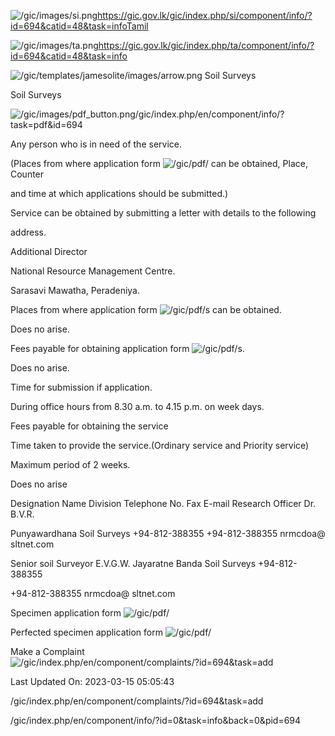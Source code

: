 <!-- Source: https://gic.gov.lk/gic/index.php/en/component/info/?id=694&catid=48&task=info -->

![/gic/images/si.png](/gic/images/si.png)https://gic.gov.lk/gic/index.php/si/component/info/?id=694&catid=48&task=infoTamil

![/gic/images/ta.png](/gic/images/ta.png)https://gic.gov.lk/gic/index.php/ta/component/info/?id=694&catid=48&task=info

![/gic/templates/jamesolite/images/arrow.png](/gic/templates/jamesolite/images/arrow.png) Soil Surveys

Soil Surveys

![/gic/images/pdf_button.png](/gic/images/pdf_button.png)/gic/index.php/en/component/info/?task=pdf&id=694

Any person who is in need of the service.

(Places from where application form ![/gic/pdf/](/gic/pdf/) can be obtained, Place, Counter

and time at which applications should be submitted.)

Service can be obtained by submitting a letter with details to the following

address.

Additional Director

National Resource Management Centre.

Sarasavi Mawatha, Peradeniya.

Places from where application form ![/gic/pdf/](/gic/pdf/)s can be obtained.

Does no arise.

Fees payable for obtaining application form ![/gic/pdf/](/gic/pdf/)s.

Does no arise.

Time for submission if application.

During office hours from 8.30 a.m. to 4.15 p.m. on week days.

Fees payable for obtaining the service

Time taken to provide the service.(Ordinary service and Priority service)

Maximum period of 2 weeks.

Does no arise

Designation Name Division Telephone No. Fax E-mail Research Officer Dr. B.V.R.

Punyawardhana Soil Surveys +94-812-388355 +94-812-388355 nrmcdoa@ sltnet.com

Senior soil Surveyor E.V.G.W. Jayaratne Banda Soil Surveys +94-812-388355

+94-812-388355 nrmcdoa@ sltnet.com

Specimen application form ![/gic/pdf/](/gic/pdf/)

Perfected specimen application form ![/gic/pdf/](/gic/pdf/)

Make a Complaint ![/gic/index.php/en/component/complaints/?id=694&task=add](/gic/index.php/en/component/complaints/?id=694&task=add)

Last Updated On: 2023-03-15 05:05:43

/gic/index.php/en/component/complaints/?id=694&task=add

/gic/index.php/en/component/info/?id=0&task=info&back=0&pid=694